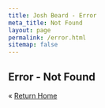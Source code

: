 ```yaml
---
title: Josh Beard - Error
meta_title: Not Found
layout: page
permalink: /error.html
sitemap: false
---
```

## Error - Not Found

&laquo;&nbsp;[Return Home](/)
